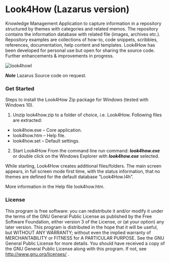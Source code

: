 # Look4How (Lazarus version)
Knowledge Management Application to capture information in a repository structured by themes with categories and related memos.
The repository contains the information database with related file (images, archives etc.).
Repository examples are collections of how-to, code snippets, scribbles, references, documentation, help content and templates.
Look4How has been developed for personal use but open for sharing the source code. Further enhancements & improvements in progress. 

![look4howl](https://user-images.githubusercontent.com/47274144/54113639-06152200-43e9-11e9-8259-9669b7c9676f.png)

***Note***
Lazarus Source code on request.

### Get Started
Steps to install the Look4How Zip package for Windows (tested with Windows 10). 
 
1. Unzip look4how.zip to a folder of choice, i.e. Look4How.
Following files are extracted:
* look4how.exe – Core application.
* look4how.htm – Help file.
* look4how.set – Default settings.

2. Start Look4How
From the command line run command: ***look4how.exe*** 
or
double click on the Windows Explorer with ***look4how.exe*** selected.

While starting, Look4How creates additional files/folders.
The main screen appears, in full screen mode first time, with the status information, that no themes are defined for the default database “Look4How.l4h”. 

More information in the Help file  look4how.htm.

### License
This program is free software: you can redistribute it and/or modify it under the terms of the GNU General Public License as published by the Free Software Foundation, either version 3 of the License, or (at your option) any later version. This program is distributed in the hope that it will be useful, but WITHOUT ANY WARRANTY; without even the implied warranty of MERCHANTABILITY or FITNESS for A PARTICULAR PURPOSE.  See the GNU General Public License for more details. You should have received a copy of the GNU General Public License along with this program. If not, see http://www.gnu.org/licenses/ . 
 

